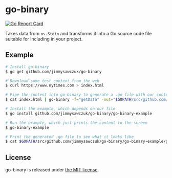 # go-binary
[![Go Report Card](https://goreportcard.com/badge/github.com/jimmysawczuk/go-binary)](https://goreportcard.com/report/github.com/jimmysawczuk/go-binary)

Takes data from `os.Stdin` and transforms it into a Go source code file suitable for including in your project.

## Example

```bash
# Install go-binary
$ go get github.com/jimmysawczuk/go-binary

# Download some test content from the web
$ curl https://www.nytimes.com > index.html

# Pipe the content into go-binary to generate a .go file with our content in it
$ cat index.html | go-binary -f="getData" -out="$GOPATH/src/github.com/jimmysawczuk/go-binary/go-binary-example/get_data.go"

# Install the example, which depends on our file
$ go install github.com/jimmysawczuk/go-binary/go-binary-example

# Run the example, which just prints the content to the screen
$ go-binary-example

# Print the generated .go file to see what it looks like
$ cat $GOPATH/src/github.com/jimmysawczuk/go-binary/go-binary-example/get_data.go
```

## License

go-binary is released under [the MIT license][license].

  [license]: https://github.com/jimmysawczuk/go-binary/blob/master/LICENSE
